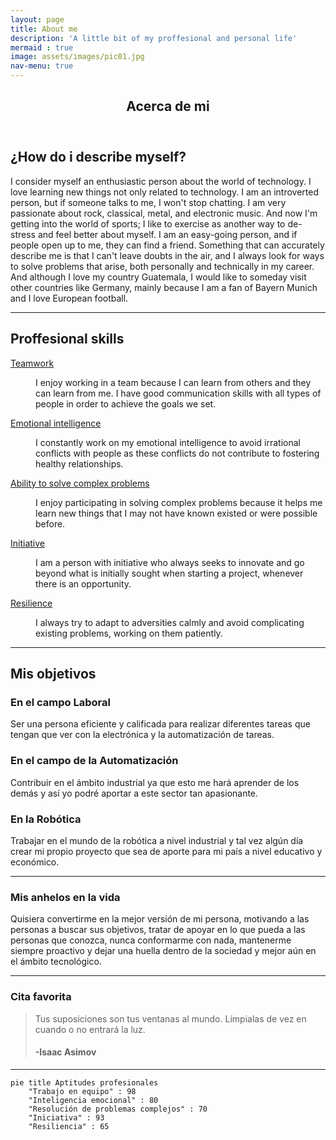 ```yaml
---
layout: page
title: About me
description: 'A little bit of my proffesional and personal life'
mermaid : true
image: assets/images/pic01.jpg
nav-menu: true
---
```


<!-- Main -->
<div id="main" class="alt">

<!-- One -->
<section id="one">
	<div class="inner">
		<header class="major">
			<h1>Acerca de mi</h1>
		</header>

<!-- Content -->
<h2 id="content">¿How do i describe myself?</h2>
<p>I consider myself an enthusiastic person about the world of technology. I love learning new things not only related to technology. I am an introverted person, but if someone talks to me, I won't stop chatting. I am very passionate about rock, classical, metal, and electronic music. And now I'm getting into the world of sports; I like to exercise as another way to de-stress and feel better about myself. I am an easy-going person, and if people open up to me, they can find a friend. Something that can accurately describe me is that I can't leave doubts in the air, and I always look for ways to solve problems that arise, both personally and technically in my career. And although I love my country Guatemala, I would like to someday visit other countries like Germany, mainly because I am a fan of Bayern Munich and I love European football.</p>
<hr class="major" />
<!-- Aptitudes -->
<h2 id="content">Proffesional skills</h2>
<dl>
	<dt><u>Teamwork</u></dt>
	<dd>
		<p>I enjoy working in a team because I can learn from others and they can learn from me. I have good communication skills with all types of people in order to achieve the goals we set.</p>
	</dd>
	<dt><u>Emotional intelligence</u></dt>
	<dd>
		<p>I constantly work on my emotional intelligence to avoid irrational conflicts with people as these conflicts do not contribute to fostering healthy relationships.</p>
	</dd>
	<dt><u>Ability to solve complex problems</u></dt>
	<dd>
		<p>I enjoy participating in solving complex problems because it helps me learn new things that I may not have known existed or were possible before.</p>
	</dd>
	<dt><u>Initiative</u></dt>
	<dd>
		<p>I am a person with initiative who always seeks to innovate and go beyond what is initially sought when starting a project, whenever there is an opportunity.</p>
	</dd>
	<dt><u>Resilience</u></dt>
	<dd>
		<p>I always try to adapt to adversities calmly and avoid complicating existing problems, working on them patiently.</p>
	</dd>
</dl>
<hr class="major" />	
<h2 id="content">Mis objetivos</h2>
<div class="row">
	<!-- Break -->
	<div class="4u 12u$(medium)">
		<h3>En el campo Laboral</h3>
		<p>Ser una persona eficiente y calificada para realizar diferentes tareas que tengan que ver con la electrónica y la automatización de tareas.</p>
	</div>
	<div class="4u 12u$(medium)">
		<h3>En el campo de la Automatización</h3>
		<p>Contribuir en el ámbito industrial ya que esto me hará aprender de los demás y así yo podré aportar a este sector tan apasionante.</p>
	</div>
	<div class="4u$ 12u$(medium)">
		<h3>En la Robótica</h3>
		<p>Trabajar en el mundo de la robótica a nivel industrial y tal vez algún día crear mi propio proyecto que sea de aporte para mi país a nivel educativo y económico.</p>
	</div>
</div>	
<hr class="major" />
<!-- Box -->
<h3>Mis anhelos en la vida</h3>
<div class="box">
	<p>Quisiera convertirme en la mejor versión de mi persona, motivando a las personas a buscar sus objetivos, tratar de apoyar en lo que pueda a las personas que conozca, nunca conformarme con nada, mantenerme siempre proactivo y dejar una huella dentro de la sociedad y mejor aún en el ámbito tecnológico. </p>
</div>	

<hr class="major" />
<!-- Blockquote -->
<h3>Cita favorita</h3>
<blockquote>Tus suposiciones son tus ventanas al mundo. Límpialas de vez en cuando o no entrará la luz.
<h4>-Isaac Asimov</h4></blockquote>
<hr class="major" />
</div>
</section>

</div>

```mermaid
pie title Aptitudes profesionales
    "Trabajo en equipo" : 98
    "Inteligencia emocional" : 80
    "Resolución de problemas complejos" : 70
    "Iniciativa" : 93
    "Resiliencia" : 65
```

	

